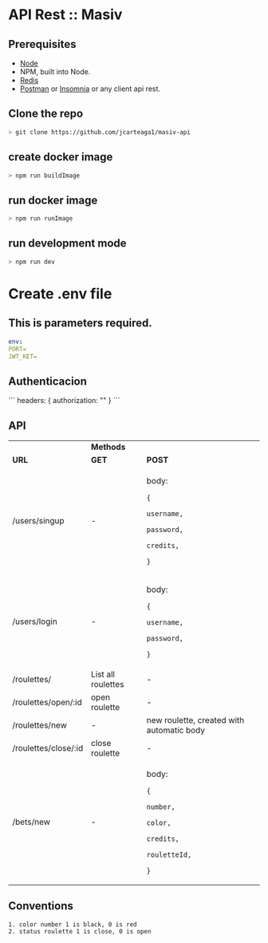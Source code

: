 # API Rest :: Masiv

## Prerequisites

- [Node](https://nodejs.org/)
- NPM, built into Node.
- [Redis](https://redis.io/docs/getting-started/)
- [Postman](https://www.postman.com/) or [Insomnia](https://insomnia.rest/) or any client api rest.

## Clone the repo

```sh
> git clone https://github.com/jcarteaga1/masiv-api
```

## create docker image

```sh
> npm run buildImage
```

## run docker image

```sh
> npm run runImage
```

## run development mode

```sh
> npm run dev
```

# Create .env file

## This is parameters required.

```yaml
env:
PORT=
JWT_KET=

```

## Authenticacion

´´´
headers:
{
authorization: ""
}
´´´

## API

<table>
  <tr>
   <td>
   </td>
   <td colspan="4" ><strong>Methods</strong>
   </td>
  </tr>
  <tr>
   <td><strong>URL</strong>
   </td>
   <td><strong>GET</strong>
   </td>
   <td><strong>POST</strong>
  </tr>
  <tr>
   <td>/users/singup
   </td>
   <td>-</td>
   <td>
   <p>
   body:
   <p>
   <code>{</code>
   <p>
   <code>username,</code>
   <p>
   <code>password,</code>
   <p>
   <code>credits,</code>
   <p>
   <code>}</code>
   <p>
   </td>
  </tr>

  <tr>
   <td>/users/login
   </td>
   <td>-</td>
   <td>
   <p>
   body:
   <p>
   <code>{</code>
   <p>
   <code>username,</code>
   <p>
   <code>password,</code>
   <p>
   <code>}</code>
   <p>
   </td>
  </tr>

  <tr>
   <td>/roulettes/
   </td>
   <td> List all roulettes </td>
   <td>-</td>
  </tr>

  <tr>
   <td>/roulettes/open/:id
   </td>
   <td> open roulette </td>
   <td>-</td>
  </tr>

  <tr>
   <td>/roulettes/new
   </td>
   <td>-</td>
   <td>
   new roulette, created with automatic body
   </td>
  </tr>

  <tr>
   <td>/roulettes/close/:id
   </td>
   <td> close roulette </td>
   <td>-</td>
  </tr>

  <tr>
   <td>/bets/new
   </td>
   <td>-</td>
   <td>
   <p>
   body:
   <p>
   <code>{</code>
   <p>
   <code>number,</code>
   <p>
   <code>color,</code>
   <p>
   <p>
   <code>credits,</code>
   <p>
   <p>
   <code>rouletteId,</code>
   <p>
   <code>}</code>
   <p>
   </td>
  </tr>
</table>

## Conventions

```
1. color number 1 is black, 0 is red
2. status roulette 1 is close, 0 is open
```
